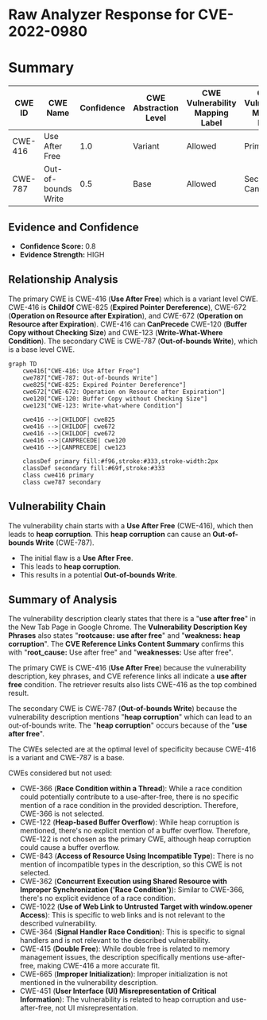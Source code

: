 # Raw Analyzer Response for CVE-2022-0980

# Summary
| CWE ID | CWE Name | Confidence | CWE Abstraction Level | CWE Vulnerability Mapping Label | CWE-Vulnerability Mapping Notes |
|---|---|---|---|---|---|
| CWE-416 | Use After Free | 1.0 | Variant | Allowed | Primary CWE |
| CWE-787 | Out-of-bounds Write | 0.5 | Base | Allowed | Secondary Candidate |

## Evidence and Confidence

*   **Confidence Score:** 0.8
*   **Evidence Strength:** HIGH

## Relationship Analysis
The primary CWE is CWE-416 (**Use After Free**) which is a variant level CWE. CWE-416 is **ChildOf** CWE-825 (**Expired Pointer Dereference**), CWE-672 (**Operation on Resource after Expiration**), and CWE-672 (**Operation on Resource after Expiration**). CWE-416 can **CanPrecede** CWE-120 (**Buffer Copy without Checking Size**) and CWE-123 (**Write-What-Where Condition**). The secondary CWE is CWE-787 (**Out-of-bounds Write**), which is a base level CWE.

```mermaid
graph TD
    cwe416["CWE-416: Use After Free"]
    cwe787["CWE-787: Out-of-bounds Write"]
    cwe825["CWE-825: Expired Pointer Dereference"]
    cwe672["CWE-672: Operation on Resource after Expiration"]
    cwe120["CWE-120: Buffer Copy without Checking Size"]
    cwe123["CWE-123: Write-what-where Condition"]
    
    cwe416 -->|CHILDOF| cwe825
    cwe416 -->|CHILDOF| cwe672
    cwe416 -->|CHILDOF| cwe672
    cwe416 -->|CANPRECEDE| cwe120
    cwe416 -->|CANPRECEDE| cwe123
    
    classDef primary fill:#f96,stroke:#333,stroke-width:2px
    classDef secondary fill:#69f,stroke:#333
    class cwe416 primary
    class cwe787 secondary
```

## Vulnerability Chain
The vulnerability chain starts with a **Use After Free** (CWE-416), which then leads to **heap corruption**. This **heap corruption** can cause an **Out-of-bounds Write** (CWE-787).
  - The initial flaw is a **Use After Free**.
  - This leads to **heap corruption**.
  - This results in a potential **Out-of-bounds Write**.

## Summary of Analysis
The vulnerability description clearly states that there is a "**use after free**" in the New Tab Page in Google Chrome. The **Vulnerability Description Key Phrases** also states "**rootcause:** **use after free**" and "**weakness:** **heap corruption**". The **CVE Reference Links Content Summary** confirms this with "**root_cause:** Use after free" and "**weaknesses:** Use after free".

The primary CWE is CWE-416 (**Use After Free**) because the vulnerability description, key phrases, and CVE reference links all indicate a **use after free** condition. The retriever results also lists CWE-416 as the top combined result.

The secondary CWE is CWE-787 (**Out-of-bounds Write**) because the vulnerability description mentions "**heap corruption**" which can lead to an out-of-bounds write. The "**heap corruption**" occurs because of the "**use after free**".

The CWEs selected are at the optimal level of specificity because CWE-416 is a variant and CWE-787 is a base.

CWEs considered but not used:

*   CWE-366 (**Race Condition within a Thread**): While a race condition could potentially contribute to a use-after-free, there is no specific mention of a race condition in the provided description. Therefore, CWE-366 is not selected.
*   CWE-122 (**Heap-based Buffer Overflow**): While heap corruption is mentioned, there's no explicit mention of a buffer overflow. Therefore, CWE-122 is not chosen as the primary CWE, although heap corruption could cause a buffer overflow.
*   CWE-843 (**Access of Resource Using Incompatible Type**): There is no mention of incompatible types in the description, so this CWE is not selected.
*   CWE-362 (**Concurrent Execution using Shared Resource with Improper Synchronization ('Race Condition')**): Similar to CWE-366, there's no explicit evidence of a race condition.
*   CWE-1022 (**Use of Web Link to Untrusted Target with window.opener Access**): This is specific to web links and is not relevant to the described vulnerability.
*   CWE-364 (**Signal Handler Race Condition**): This is specific to signal handlers and is not relevant to the described vulnerability.
*   CWE-415 (**Double Free**): While double free is related to memory management issues, the description specifically mentions use-after-free, making CWE-416 a more accurate fit.
*   CWE-665 (**Improper Initialization**): Improper initialization is not mentioned in the vulnerability description.
*   CWE-451 (**User Interface (UI) Misrepresentation of Critical Information**): The vulnerability is related to heap corruption and use-after-free, not UI misrepresentation.